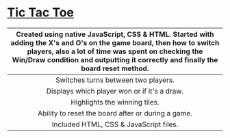 # [Tic Tac Toe](https://ari-xb.github.io/Project-1-Tic-Tac-Toe/)


| Created using native JavaScript, CSS & HTML. Started with adding the X's and O's on the game board, then how to switch players, also a lot of time was spent on checking the Win/Draw condition and outputting it correctly and finally the board reset method. |
| :------------------------------------:|
| Switches turns between two players. |
| Displays which player won or if it's a draw. |
| Highlights the winning tiles.  |
| Ability to reset the board after or during a game.|
| Included HTML, CSS & JavaScript files. |
